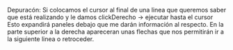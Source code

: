 <p>
    Depuracón:
    Si colocamos el cursor al final de una linea que queremos
    saber que está realizando y le damos clickDerecho -> ejecutar hasta el cursor
    Esto expandirá paneles debajo que me darán información al respecto.
    En la parte superior a la derecha apareceran unas flechas que nos permitirán
    ir a la siguiente linea o retroceder.
</p>
